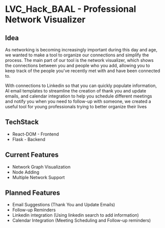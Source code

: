 # LVC_Hack_BAAL - Professional Network Visualizer

## Idea

As networking is becoming increasingly important during this day and age, we wanted to make a tool to organize our connections and simplify the process. The main part of our tool is the network visualizer, which shows the connections between you and people who you add, allowing you to keep track of the people you've recently met with and have been connected to.

With connections to Linkedin so that you can quickly populate information, AI email templates to streamline the creation of thank you and update emails, and calendar integration to help you schedule different meetings and notify you when you need to follow-up with someone, we created a useful tool for young professionals trying to better organize their lives


## TechStack

- React-DOM - Frontend
- Flask - Backend

## Current Features

- Network Graph Visualization
- Node Adding
- Multiple Network Support

## Planned Features

- Email Suggestions (Thank You and Update Emails)
- Follow-up Reminders
- Linkedin integration (Using linkedin search to add information)
- Calendar Integration (Meeting Scheduling and Follow-up reminders)
